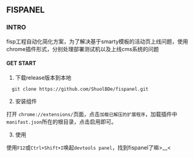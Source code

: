 ## FISPANEL

### INTRO

fisp工程自动化简化方案，为了解决基于smarty模板的活动页上线问题，使用chrome插件形式，分别处理部署测试机以及上线cms系统的问题

#### GET START

1. 下载release版本到本地

```
  git clone https://github.com/ShuolBDe/fispanel.git
```
2. 安装组件

打开 `chrome://extensions/`页面，点击`加载已解压的扩展程序`，加载插件中`manifast.json`所在的根目录，点击启用即可。

3. 使用

使用`F12`或`Ctrl+Shift+I`唤起`devtools panel`，找到fispanel了嘛>__<